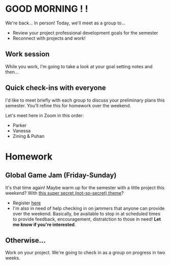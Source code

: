 # GOOD MORNING ! !
We're back... In person! Today, we'll meet as a group to...
- Review your project professional development goals for the semester
- Reconnect with projects and work!

## Work session
While you work, I'm going to take a look at your goal setting notes and then...

## Quick check-ins with everyone
I'd like to meet briefly with each group to discuss your preliminary plans this semester. You'll refine this for homework over the weekend.

Let's meet here in Zoom in this order:
- Parker
- Vanessa
- Zining & Puhan


# Homework

## Global Game Jam (Friday-Sunday)
It's that time again! Maybe warm up for the semester with a little project this weekend? With [this super secret (not-so-secret) theme](https://www.youtube.com/watch?v=6on52GnVE0w)?

- Register [here](https://globalgamejam.org/2022/jam-sites/mica-game-lab)
- I'm also in need of help checking in on jammers that anyone can provide over the weekend. Basically, be available to stop in at scheduled times to provide feedback, encouragement, distratction to those in need! __Let me know if you're interested__.

## Otherwise...
Work on your project. We're going to check in as a group on progress in two weeks.